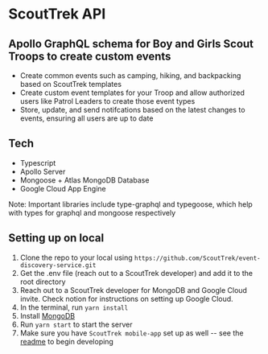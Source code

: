 # ScoutTrek API

## Apollo GraphQL schema for Boy and Girls Scout Troops to create custom events

* Create common events such as camping, hiking, and backpacking based on ScoutTrek templates
* Create custom event templates for your Troop and allow authorized users like Patrol Leaders to create those event types
* Store, update, and send notifcations based on the latest changes to events, ensuring all users are up to date


## Tech

* Typescript
* Apollo Server
* Mongoose + Atlas MongoDB Database
* Google Cloud App Engine

Note: Important libraries include type-graphql and typegoose, which help with types for graphql and mongoose respectively


## Setting up on local
1. Clone the repo to your local using `https://github.com/ScoutTrek/event-discovery-service.git`
2. Get the .env file (reach out to a ScoutTrek developer) and add it to the root directory
3. Reach out to a ScoutTrek developer for MongoDB and Google Cloud invite. Check notion for 
instructions on setting up Google Cloud. 
4. In the terminal, run `yarn install`
5. Install [MongoDB](https://www.mongodb.com/docs/manual/installation/)
6. Run `yarn start` to start the server
7. Make sure you have `ScoutTrek mobile-app` set up as well -- see the [readme](https://github.com/ScoutTrek/mobile-app#readme) to begin developing
